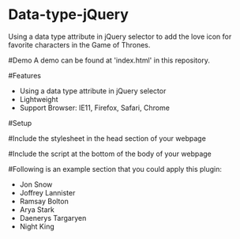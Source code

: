 # Data-type-jQuery
Using a data type attribute in jQuery selector to add the love icon for favorite characters in the Game of Thrones.

#Demo
A demo can be found at 'index.html' in this repository.

#Features
- Using a data type attribute in jQuery selector
- Lightweight
- Support Browser: IE11, Firefox, Safari, Chrome

#Setup

#Include the stylesheet in the head section of your webpage
    <link href="css/styles.css" rel="stylesheet" type="text/css" />
    <link rel="stylesheet" href="css/font-awesome.css" type="text/css">
    <link href="css/bootstrap.min.css" rel="stylesheet" type="text/css" />  

#Include the script at the bottom of the body of your webpage
    <script type="text/javascript" src="js/jquery-2.1.4.js"></script>
    <script type="text/javascript" src="js/scripts.js"></script>
    
#Following is an example section that you could apply this plugin:
    <ul id="characters" class="align-center col-md-12 col-sm-12 col-xs-12">
        <li data-type="favorite" class="col-md-6 col-sm-6 col-xs-12">Jon Snow</li>
        <li data-type="regular" class="col-md-6 col-sm-6 col-xs-12">Joffrey Lannister</li>
        <li data-type="regular" class="col-md-6 col-sm-6 col-xs-12">Ramsay Bolton</li>
        <li data-type="favorite" class="col-md-6 col-sm-6 col-xs-12">Arya Stark</li>
        <li data-type="favorite" class="col-md-6 col-sm-6 col-xs-12">Daenerys Targaryen</li>
        <li data-type="regular" class="col-md-6 col-sm-6 col-xs-12">Night King</li>
    </ul> 




